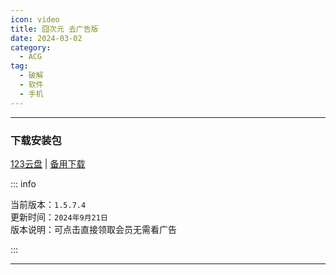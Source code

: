 ```yaml
---
icon: video
title: 囧次元 去广告版
date: 2024-03-02
category:
  - ACG
tag:
  - 破解
  - 软件
  - 手机
---
```


<!-- more -->

<!-- @include: ./crack.md{18-25} -->

---

### 下载安装包

[123云盘](https://www.123pan.com/s/4vaiVv-2jxzH.html) | [备用下载](/apk/囧次元_1.5.7.4.apk)

::: info

当前版本：`1.5.7.4`  
更新时间：`2024年9月21日`  
版本说明：可点击直接领取会员无需看广告

:::

---

<!-- @include: ./crack.md{27-} -->
